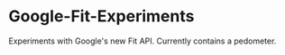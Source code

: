 Google-Fit-Experiments
======================

Experiments with Google's new Fit API. Currently contains a pedometer.
